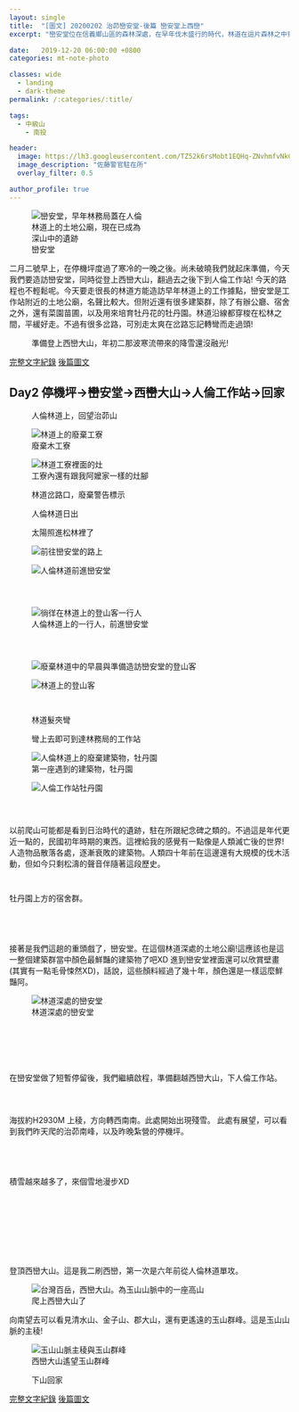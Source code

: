 ```yaml
---
layout: single
title:  "[圖文] 20200202 治茆巒安堂-後篇 巒安堂上西巒"
excerpt: "巒安堂位在信義鄉山區的森林深處，在早年伐木盛行的時代，林道在這片森林之中穿梭，這次我們從雙龍部落街上人倫林道後，徜徉在松樹林間，慢慢挺進這座被被遺棄多年的深山土地公廟"

date:   2019-12-20 06:00:00 +0800
categories: mt-note-photo

classes: wide
  - landing
  - dark-theme
permalink: /:categories/:title/

tags:
  - 中級山
    - 南投

header:
  image: https://lh3.googleusercontent.com/TZ52k6rsMobt1EQHq-ZNvhmfvNkCkcPrLXRRh8wADLxhYtnhiPUb-Y2WQ6x5t6HhZacn1Brf6sY1eivkTDo=w3000-h920-c
  image_description: "佐藤警官駐在所"
  overlay_filter: 0.5

author_profile: true
---
```


<figure style="width: 40%" class="align-right">
  <img src="https://lh3.googleusercontent.com/UQvNSv2RmROUA6Drs-gpbNgUKqB8x44Su2OVqefhE0t89A8p2TIVvMZGMetoAj8OW-JeFNwsqBHSRfIUSGA=w640-h480-rw" alt="巒安堂，早年林務局蓋在人倫林道上的土地公廟，現在已成為深山中的遺跡">
  <figcaption>巒安堂</figcaption>
</figure> 
  


二月二號早上，在停機坪度過了寒冷的一晚之後。尚未破曉我們就起床準備，今天我們要造訪巒安堂，同時從登上西巒大山，翻過去之後下到人倫工作站! 今天的路程也不輕鬆呢。今天要走很長的林道方能造訪早年林道上的工作據點，巒安堂是工作站附近的土地公廟，名聲比較大。但附近還有很多建築群，除了有辦公廳、宿舍之外，還有菜園苗圃，以及用來培育牡丹花的牡丹園。林道沿線都穿梭在松林之間，平緩好走。不過有很多岔路，可別走太爽在岔路忘記轉彎而走過頭!

<figure class="align-center">
  <img src="https://lh3.googleusercontent.com/-EO-AyfxOs7Ci0_F6JAjEKiCpdKrCiPFdieWVp7_MTl8mAI00Mf1UYm5aJ9lwGhBJKZTJ2WQfXurfkJ7wIA=w1920-h1080-rw" alt="">
  <figcaption>準備登上西巒大山，年初二那波寒流帶來的降雪還沒融光!</figcaption>
</figure> 


<a href="/mountaineeringNote/Shakolo_Sato_Note/" class="btn btn--primary">完整文字紀錄</a>
<a href="/mountaineeringPhoto/Shakolo_Sato_Photo_Day2And3/" class="btn btn--warning">後篇圖文</a>

## Day2 停機坪->巒安堂->西巒大山->人倫工作站->回家

<figure class="align-center">
  <img src="https://lh3.googleusercontent.com/3hWjuSl_j8BvWzR31IuFD4sbGsfWgFSC3sMcRF45X_y5hKFph6rXNrtoHoPaPJrc3FEfYhFzf3sS5JXRG-I=w1920-h1080-rw" alt="">
  <figcaption> 人倫林道上，回望治茆山 </figcaption>
</figure> 

<figure style="width: 45%" class="align-left">
  <img src="https://lh3.googleusercontent.com/UD1WV6xJS9TKb4l2cDTP4n3EwO7_9XHOEvVLOtlfL21V7OjtL_s-XIAwqAuYU3lP_EWVdxTDq4YBM4QCosk=w640-h480-rw" alt="林道上的廢棄工寮">
  <figcaption> 廢棄木工寮 </figcaption>
</figure> 
<figure style="width: 45%" class="align-right">
  <img src="https://lh3.googleusercontent.com/sHMg959_s4q8km2nxeagFThNgca06E64fKo0G_1dYultD1_wq03eBASBjTf23owfLED5qm3pYUvIs9L6bIY=w640-h480-rw" alt="林道工寮裡面的灶">
  <figcaption> 工寮內還有跟我阿嬤家一樣的灶腳 </figcaption>
</figure> 

<figure class="align-center">
  <img src="https://lh3.googleusercontent.com/sZ_652rHC1BR6tqb61d44pYTKvrDJtfkkbHqbnDvwcGpZD6NkxkyRJXEwzWphyvebogNms7AK8wqKRyLYFs=w1080-h1920-rw" alt="">
  <figcaption> 林道岔路口，廢棄警告標示 </figcaption>
</figure> 

<figure style="width: 45%" class="align-left">
  <img src="https://lh3.googleusercontent.com/QYRII85JyIVHx84JSUb5c78pRK8SbnXHyOwyYFYaATyc_gKcZK2mee2y5ffeQ79llzXMqfLXEP788a7F4vQ=w640-h480-rw" alt="">
  <figcaption> 人倫林道日出 </figcaption>
</figure> 

<figure style="width: 45%" class="align-right">
  <img src="https://lh3.googleusercontent.com/e5ReB-Y2TZqeqkdbQH56M5alXHynZ_foKyBapHY83ZHWkiw7NAYkNQ2bJzJQ0wP7rUJXF79Y9Ewj1ctAXIU=w640-h480-rw" alt="">
  <figcaption> 太陽照進松林裡了 </figcaption>
</figure> 

<figure style="width: 45%" class="align-left">
  <img src="https://lh3.googleusercontent.com/z5lVL0OXb_oK3YBsduumXzU6MPys_q3D7kpN2VIRJFk_Ybdi17giuqi6C4hlGsnz6I_-pQQDNNVx53Itu_Q=w640-h480-rw" alt="前往巒安堂的路上">
  <figcaption>  </figcaption>
</figure> 

<figure style="width: 45%" class="align-right">
  <img src="https://lh3.googleusercontent.com/n6JyvXtp8FJaBjZDuTgYzwyyJAOFbbeLlBUSEdoNZXTCYKDciOZVXem6-RkQEOAEhnzbKYzSzvpuPJp3niU=w640-h480-rw" alt="人倫林道前進巒安堂">
  <figcaption>  </figcaption>
</figure> 

<figure style="width: 45%" class="align-left">
  <img src="https://lh3.googleusercontent.com/Miq6eTz2QG_TkgRggVJG045GDDIA1Y8P_3-AcjDEMIhjc8jN1qkBhTp_JY3CcE_kK85CrDZ3Lx2rN4QDmcg=w640-h480-rw" alt="">
  <figcaption>  </figcaption>
</figure> 

<figure style="width: 45%" class="align-right">
  <img src="https://lh3.googleusercontent.com/xvkClS3_NTxlR381Sh_Yk1n6gLRLCKs97lTTZyXUYHNR_8yTz14iziG0PmaOc5usN77xr9AATpLKYjp8p5g=w640-h480-rw" alt="">
  <figcaption>  </figcaption>
</figure> 

<figure class="align-center">
  <img src="https://lh3.googleusercontent.com/yqT1Mi9L5Bm0ufKgvR551vaHFKDGzW49jviV_BZ0zvfJvKQlA1Tz1y39vtV45cqeYOLK9BevLRidvNAVW78=w1920-h1080-rw" alt="">
  <figcaption>  </figcaption>
</figure> 

<figure class="align-center">
  <img src="https://lh3.googleusercontent.com/ZsWfUJz2Bg1KPiCl_5Ws8So670Ws2kyYiAczMs9UozbAa98Hr_Fc_0kFhiYcPAKcD0VAye9xizI6KR6sowI=w1920-h1080-rw" alt="徜徉在林道上的登山客一行人">
  <figcaption> 人倫林道上的一行人，前進巒安堂 </figcaption>
</figure> 

<figure style="width: 45%" class="align-left">
  <img src="https://lh3.googleusercontent.com/oHINRrYS2GR2Apx_5621ZWUcoTkpDOAMS2DwXSUtLbItKWFEOvo_PuK1Q4LjiefbUzB97LUk9EUoK7UM9Bc=w640-h480-rw" alt="">
  <figcaption>  </figcaption>
</figure> 

<figure style="width: 45%" class="align-right">
  <img src="https://lh3.googleusercontent.com/zu7CCxAMnbTc7TdVfk5mB8R7HRHWYah2Gt9LSHiVymPG3SnmFJvzxbfsCD442uISJvQ3zdQzmUEQdCRvJDE=w640-h480-rw" alt="">
  <figcaption>  </figcaption>
</figure> 

<figure  class="align-center">
  <img src="https://lh3.googleusercontent.com/yA7LK3VOTH7ZwcwrDAhsVTeCk8-MZilQngJgslpKLmVpPqs1jrpvifD76UfI8yt0bo8ehrw-STDFLwWVcpA=w1920-h1080-rw" alt="">
  <figcaption>  </figcaption>
</figure> 

<figure class="align-center">
  <img src="https://lh3.googleusercontent.com/OFr7Q4icMF0mHz2iEKXN2J07MgqqWZWOxsM_r0kg9WeyFIiBzld__CZ0khMgtRu0yENSXYSVGshbHkdsfxk=w1920-h1080-rw" alt="廢棄林道中的早晨與準備造訪巒安堂的登山客">
  <figcaption>  </figcaption>
</figure> 

<figure class="align-center">
  <img src="https://lh3.googleusercontent.com/394Lwg-EJE60FoWCYh_28AO6lJohGmaCameW-5MJ1V8Z8-hTcnRwkZzq5dL1fPQ4s_J3mv9HShb_iQKAv-E=w1920-h1080-rw" alt="林道上的登山客">
  <figcaption>  </figcaption>
</figure> 

<figure style="width: 45%" class="align-left">
  <img src="https://lh3.googleusercontent.com/sjPDd4qgEIY2hEJyWyabrvR_5QCguFohnxz8z9lIw56dSQoEZ7wQlb7svEoAexR1oJeaPv6MTmIRRP1fgks=w640-h480-rw" alt="">
  <figcaption>  </figcaption>
</figure> 

<figure style="width: 45%" class="align-right">
  <img src="https://lh3.googleusercontent.com/4WZ7es0OGvrSRg3s00trXj9o0uBZRoYr7V547NX8XhXHsx8iyCRu9OcUL5ZolY90ELar95nJVgzbpAUggwY=w640-h480-rw" alt="">
  <figcaption>  </figcaption>
</figure> 

<figure style="width: 45%" class="align-left">
  <img src="https://lh3.googleusercontent.com/FWYlvQGUf266vf_g1VeHvz-KwW7e8PILqsQum0w2DU2xND828jVYRiHPfqVhb-TVEh4aeYinvDGrhonTuTI=w640-h480-rw" alt="">
  <figcaption> 林道髮夾彎 </figcaption>
</figure> 

<figure style="width: 45%" class="align-right">
  <img src="https://lh3.googleusercontent.com/lCHLMS3FqtUOgB3mkEIFlaWCik85aGwcxT73X7xACHj2v-t6ozQUSK-hIeeYN2e0f07RztHUefsv-9fK5Vg=w640-h480-rw" alt="">
  <figcaption> 彎上去即可到達林務局的工作站 </figcaption>
</figure> 

<figure style="width: 45%" class="align-left">
  <img src="https://lh3.googleusercontent.com/knIKpML20qrBd0zxVkypxXQq9ePmOTprlT65Dg96mnuNh73KUEhJpKZIU11fmS6rtqUlh8_ias8ClI0uPJs=w640-h480-rw" alt="人倫林道上的廢棄建築物，牡丹園">
  <figcaption> 第一座遇到的建築物，牡丹園 </figcaption>
</figure> 

<figure style="width: 45%" class="align-right">
  <img src="https://lh3.googleusercontent.com/x2Z_Wh_ebJFJiclR9HUwg5MAXrykM_Cm6Jf3_9DhuUEca1gckoRZdDtpjU-BC4Bti40kseozShErhJksbXw=w640-h480-rw" alt="人倫工作站牡丹園">
  <figcaption>  </figcaption>
</figure> 

<figure class="align-center">
  <img src="https://lh3.googleusercontent.com/BoN8qbVEJxsqea7PkDvywk45rxlMN6-CMs-p3a1dV4trmWDUyR2dxiwGvL9AISLEXs2dQMQn8aRW4yHaveo=w1920-h1080-rw" alt="">
  <figcaption>  </figcaption>
</figure> 

<figure class="align-center">
  <img src="https://lh3.googleusercontent.com/QkQVfntEbySjD-0Vgr3a4-5rGFYf2Gps-TrzRXjhgVX2wMC50o9Z1R_kJRQeYz8DfUXP-B_ELldstQpPZuY=w1920-h1080-rw" alt="">
  <figcaption>  </figcaption>
</figure> 

<figure class="align-center">
  <img src="https://lh3.googleusercontent.com/cxciwDnWNTrnnz9lewNyq6Fik2VpS2GWi0kTLDlEM51LsNKc4UIUGy-LS6t9j8tfAtMVEqVT0oGqZcEBMFg=w1920-h1080-rw" alt="">
  <figcaption>  </figcaption>
</figure> 

以前爬山可能都是看到日治時代的遺跡，駐在所跟紀念碑之類的。不過這是年代更近一點的，民國初年時期的東西。這裡給我的感覺有一點像是人類滅亡後的世界!
人造物品散落各處，逐漸衰敗的建築物。人類四十年前在這邊還有大規模的伐木活動，但如今只剩松濤的聲音伴隨著這段歷史。

<figure style="width: 45%" class="align-left">
  <img src="https://lh3.googleusercontent.com/HPu2k4arkaJRzOmsY68IGInfEqSTrx7eRJs-i7pAdpuMWooCOje_w80pw_PJkP-jMIdrDDVRAlxuI4GvBpQ=w640-h480-rw" alt="">
  <figcaption>  </figcaption>
</figure> 

<figure style="width: 45%" class="align-right">
  <img src="https://lh3.googleusercontent.com/UgLn1Kby1PtTNDOWu0f5xSdRav9EUcHD0_1tOHZBupjHgrffRQbGN6NC3RM6b36mSYD6DrFCMGr9sKSmpbQ=w640-h480-rw" alt="">
  <figcaption>  </figcaption>
</figure> 

牡丹園上方的宿舍群。

<figure style="width: 45%" class="align-left">
  <img src="https://lh3.googleusercontent.com/j92mcXZRfMmTE5Vp3ghHtVCKOkCfN7FfdJR7tdBX_2PjB5VWjOP4-ka20hvqs8etdajfiiamqG3Z_GqUQaU=w640-h480-rw" alt="">
  <figcaption>  </figcaption>
</figure> 

<figure style="width: 45%" class="align-right">
  <img src="https://lh3.googleusercontent.com/gzl9-dqiMWzw_LN63EBp79Dp6QbWBMWNl9cm2blW5zS7TmDQruKByiuwsnloAyJvI7bzEqmuERWzgYrJyUc=w640-h480-rw" alt="">
  <figcaption>  </figcaption>
</figure> 

<figure class="align-center">
  <img src="https://lh3.googleusercontent.com/zhpRrjcf7GkBHXn3uRvS4ydn6M95CiYzHC4MfEU6fzkBE8NQd2J4KPoll3w2tLfgFUPda3YRHrmPHbn10ZM=w1920-h1080-rw" alt="">
  <figcaption>  </figcaption>
</figure> 

<figure class="align-center">
  <img src="https://lh3.googleusercontent.com/AZNGSsk6hkfFAsLHeItyNdezNhjap878kD6YzHwE0JJshkrGJFOk8IfFxfBHpHO-2L7tcCUXVO98yIFZB6I=w1920-h1080-rw" alt="">
  <figcaption>  </figcaption>
</figure> 

接著是我們這趟的重頭戲了，巒安堂。在這個林道深處的土地公廟!這應該也是這一整個建築群當中顏色最鮮豔的建築物了吧XD
進到巒安堂裡面還可以欣賞壁畫(其實有一點毛骨悚然XD)，話說，這些顏料經過了幾十年，顏色還是一樣這麼鮮豔阿。


<figure class="align-center">
  <img src="https://lh3.googleusercontent.com/bmlibLeajMHgUVt6zyFCidEBjBzZZefLslGp6Q_jBHJ0SLNVg87rSZpr70Y0CRFPum29S5GX05qb0My4KX4=w1920-h1080-rw" alt="林道深處的巒安堂">
  <figcaption> 林道深處的巒安堂 </figcaption>
</figure> 

<figure style="width: 45%" class="align-left">
  <img src="https://lh3.googleusercontent.com/ctpjW5UtYlAgr-Wx5OXppEJtW3SG3VqRStSTGCV8cNeMX_F8gCp-FiU6Gi-oBum7WKQf3ipY3B5a6RI1U2I=w640-h480-rw" alt="">
  <figcaption> </figcaption>
</figure> 

<figure style="width: 45%" class="align-right">
  <img src="https://lh3.googleusercontent.com/AhaZMlXH3_5D2gAyZ9q6SrO-m7AViapYaDh4_4kkh8TCobH9VGGjeW9ikDbqg_6MHUHFhQUWTMyHyWn7KSk=w640-h480-rw" alt="">
  <figcaption> </figcaption>
</figure> 

<figure style="width: 45%" class="align-left">
  <img src="https://lh3.googleusercontent.com/6MO9fPUVIcFpQ4Bot3P1DmKQY70pd24pa-zE59lgBpzEjfY51JNEIkPvYjXtBcfzX6nlmhxYsI5tiGnazLA=w640-h480-rw" alt="">
  <figcaption> </figcaption>
</figure> 

<figure style="width: 45%" class="align-right">
  <img src="https://lh3.googleusercontent.com/McHPxRd8wtcUkNRyJyMUC8jP_gw5H4Bj60PqlGsbfRVbc9GPFe4crZLzNiOKYUz5pUWiHwygdSgkNM31kf0=w640-h480-rw" alt="">
  <figcaption> </figcaption>
</figure> 

<figure class="align-center">
  <img src="https://lh3.googleusercontent.com/Ji0XuvrAHx7TaJxFytR9RPBrK--3zM5_lx7Tkx_CovC0auRaJ9JzjDbCXkh86rNLzwt2vfalDZXyTgtZm2k=w1920-h1080-rw" alt="">
  <figcaption> </figcaption>
</figure> 

<figure class="align-center">
  <img src="https://lh3.googleusercontent.com/UQvNSv2RmROUA6Drs-gpbNgUKqB8x44Su2OVqefhE0t89A8p2TIVvMZGMetoAj8OW-JeFNwsqBHSRfIUSGA=w1920-h1080-rw" alt="">
  <figcaption> </figcaption>
</figure> 

在巒安堂做了短暫停留後，我們繼續啟程，準備翻越西巒大山，下人倫工作站。

<figure style="width: 45%" class="align-left">
  <img src="https://lh3.googleusercontent.com/FqynwJf5Db9z3IZbBtye430asr-v7AvRIrsEpUL84aJXDLPM6WtKjjCS2mdNNgvp1gvr6r3O11NbC1XTNHw=w640-h480-rw" alt="">
  <figcaption> </figcaption>
</figure> 

<figure style="width: 45%" class="align-right">
  <img src="https://lh3.googleusercontent.com/wxKrrs8vnTr5SIvhESIWU6I_daZm6bXC8_7sezL21JPjQMXWkk9WrINogyUsrcKZs9q0XDuFJKuwJBrbyPo=w640-h480-rw" alt="">
  <figcaption> </figcaption>
</figure> 

<figure class="align-center">
  <img src="https://lh3.googleusercontent.com/JnTruJdl8zVQRjWZo7d9Fjx072F4h5MMfv2_1isVCRB5RbmP_N46g5D9u8dx3snKrCq8_2piWX-tIsCeisc=w1920-h1080-rw" alt="">
  <figcaption> </figcaption>
</figure> 

海拔約H2930M 上稜，方向轉西南南。此處開始出現殘雪。
此處有展望，可以看到我們昨天爬的治茆南峰，以及昨晚紮營的停機坪。

<figure class="align-center">
  <img src="https://lh3.googleusercontent.com/oPBFPu7VyK0DoLCvWyouXKoTbUqMttoSbHeL9TWXi23nzQny-ll3qIzvCuTylKT2tOdvJersdete2ZpezJs=w1920-h1080-rw" alt="">
  <figcaption> </figcaption>
</figure> 

<figure class="align-center">
  <img src="https://lh3.googleusercontent.com/9I-C3lXE6DNB7icTrWjAd4Zk0cXznGtqVSrHb6ooUqQygsv2RGrSHqcfQSIGzYBwPUqpSnA_B-6FR3I__Ro=w1920-h1080-rw" alt="">
  <figcaption> </figcaption>
</figure> 

<figure class="align-center">
  <img src="https://lh3.googleusercontent.com/h6TqhRjv_f1sz2jw6qMHkB9BjgMmBqThTUa1LiWXy2f8nweXTYthzQAoTlLQkPcHOJlhweLQMamJhPEGR2o=w1080-h1400-c" alt="">
  <figcaption> </figcaption>
</figure> 

<figure class="align-center">
  <img src="https://lh3.googleusercontent.com/LoCMA8GjBoX5CkBnHIoQM7H_2SDDbAggSupjmIfltSVjJE_lXysCoZLF7t8ma7yhsYwt0VBIPfSJ8gGy0rI=w1080-h1920-rw" alt="">
  <figcaption> </figcaption>
</figure> 

積雪越來越多了，來個雪地漫步XD

<figure class="align-center">
  <img src="https://lh3.googleusercontent.com/bMGp3U1X7x_ClmZZaxJAXLlnBezp46Ge5lcKnSrFTGSpEaPE77lnfWBYx0atssaTn1j6hPmQWbv-swGRcFI=w1920-h1080-rw" alt="">
  <figcaption> </figcaption>
</figure> 


<figure style="width: 45%" class="align-left">
  <img src="https://lh3.googleusercontent.com/ABxwWwBn3-HzmipPpv07Z73C4ANHgBfg51Y-zOdiP1xdWqgY8FC-o195-UyIJaBXVkpH9V9AdQW_7oHyltU=w640-h480-rw" alt="">
  <figcaption> </figcaption>
</figure> 

<figure style="width: 45%" class="align-right">
  <img src="https://lh3.googleusercontent.com/Ug2zAezScjdJjM6_6TKnRHEaAOOdyVwJLeXvpGay4ni-c17n9_nG7nL1pY2YFl0-xK_w_ik5qNFzD_qQpRo=w640-h480-rw" alt="">
  <figcaption> </figcaption>
</figure> 

<figure style="width: 45%" class="align-left">
  <img src="https://lh3.googleusercontent.com/LNACj3LOlXfB7XhJ3bEzRAa69lw9nytBvILifAD50MNH45Bi8co9ssUaV-sRshfiGxFrSP3RnBHsq75xMpE=w640-h480-rw" alt="">
  <figcaption> </figcaption>
</figure> 

<figure style="width: 45%" class="align-right">
  <img src="https://lh3.googleusercontent.com/-EO-AyfxOs7Ci0_F6JAjEKiCpdKrCiPFdieWVp7_MTl8mAI00Mf1UYm5aJ9lwGhBJKZTJ2WQfXurfkJ7wIA=w640-h480-rw" alt="">
  <figcaption> </figcaption>
</figure> 

<figure class="align-center">
  <img src="https://lh3.googleusercontent.com/N5cf7VGAOok0wP_hFn68Kax2nIu8DxB9Eaeqft2KcvUk9NBFozYl8_t2WYT5u7NDedQAtDBqEUHlhXMcPdk=w1920-h1080-rw" alt="">
  <figcaption> </figcaption>
</figure> 

<figure class="align-center">
  <img src="https://lh3.googleusercontent.com/MIqgQqmZJgzYzBgGNFmPU8yamekWh1tPwYAwTn71DkuD0iPEVIJaeH5xDMe0Wq-vUl3aBwnurHcHaLwvvNQ=w1920-h1080-rw" alt="">
  <figcaption> </figcaption>
</figure> 

<figure class="align-center">
  <img src="https://lh3.googleusercontent.com/xa6egnMufqUtq38IwMwT0ShM9kkE2irxO56HnCylK803UWFrvgImv27cuIh_SvQVPtyYL2DkH3Hd2q9Na5Y=w1920-h1080-rw" alt="">
  <figcaption> </figcaption>
</figure> 

<figure class="align-center">
  <img src="https://lh3.googleusercontent.com/nKOj4XL-1QkWGbr4AxOaLNY143HtXTMALPtwBe3wX9aAMau0C2FkKLQJ9dIjukcpu4xGchdxpQQjIMtFaJk=w1920-h1080-rw" alt="">
  <figcaption> </figcaption>
</figure> 

登頂西巒大山。這是我二刷西巒，第一次是六年前從人倫林道單攻。

<figure class="align-center">
  <img src="https://lh3.googleusercontent.com/kMfcqFl1OQAnrSx9bCIIokBNrfFJP0M5Q0YUeipYGUVHSmGnLroTErOGnQF8uflyPcGl0Ebu-EobTgQcY2s=w1920-h1080-rw" alt="台灣百岳，西巒大山。為玉山山脈中的一座高山">
  <figcaption> 爬上西巒大山了 </figcaption>
</figure> 

向南望去可以看見清水山、金子山、郡大山，還有更遙遠的玉山群峰。這是玉山山脈的主稜!

<figure class="align-center">
  <img src="https://lh3.googleusercontent.com/F-s8PaHOOoFieyBY7N-Grjlumc7aMn9CCU2Ne9AvIb37UrtBOlbCwoPSLV-RAQs_aUE2LwXETUzGwjqvI0c=w1920-h1080-rw" alt="玉山山脈主稜與玉山群峰">
  <figcaption> 西巒大山遙望玉山群峰 </figcaption>
</figure> 

<figure class="align-center">
  <img src="https://lh3.googleusercontent.com/skbvzcxA7rhCZzckV7pM48yByjNn-CA-2KTl2TDJi2tJfmtLl9Emzeu-GclefBz49BUJMEGKhqVhwut65QA=w1920-h1080-rw" alt="">
  <figcaption> 下山回家 </figcaption>
</figure> 

<a href="/mountaineeringNote/Shakolo_Sato_Note/" class="btn btn--primary">完整文字紀錄</a>
<a href="/mountaineeringPhoto/Shakolo_Sato_Photo_Day2And3/" class="btn btn--warning">後篇圖文</a>

